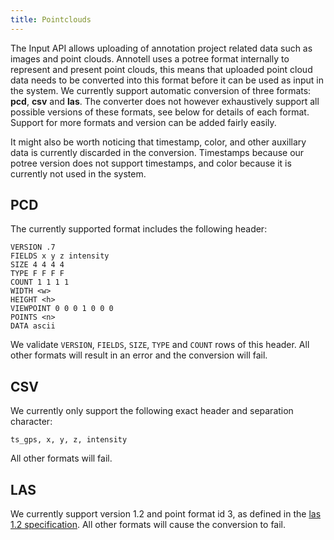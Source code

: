 ```yaml
---
title: Pointclouds
---
```

The Input API allows uploading of annotation project related data such as images and point clouds. Annotell uses a potree format internally to represent and present point clouds, this means that uploaded point cloud data needs to be converted into this format before it can be used as input in the system. We currently support automatic conversion of three formats: **pcd**, **csv** and **las**. The converter does not however exhaustively support all possible versions of these formats, see below for details of each format. Support for more formats and version can be added fairly easily.

It might also be worth noticing that timestamp, color, and other auxillary data is currently discarded in the conversion. Timestamps because our potree version does not support timestamps, and color because it is currently not used in the system.


## PCD
The currently supported format includes the following header:
```
VERSION .7
FIELDS x y z intensity
SIZE 4 4 4 4
TYPE F F F F
COUNT 1 1 1 1
WIDTH <w>
HEIGHT <h>
VIEWPOINT 0 0 0 1 0 0 0
POINTS <n>
DATA ascii
```
We validate `VERSION`, `FIELDS`, `SIZE`, `TYPE` and `COUNT` rows of this header. All other formats will result in an error and the conversion will fail.

## CSV
We currently only support the following exact header and separation character:
```
ts_gps, x, y, z, intensity
```

All other formats will fail.

## LAS

We currently support version 1.2 and point format id 3, as defined in the [las 1.2 specification](https://www.asprs.org/a/society/committees/standards/asprs_las_format_v12.pdf). All other formats will cause the conversion to fail.
